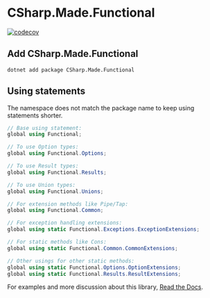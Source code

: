# CSharp.Made.Functional
[![codecov](https://codecov.io/gh/th3oth3rjak3/CSharp.Made.Functional/graph/badge.svg?token=5UF3R55ET6)](https://codecov.io/gh/th3oth3rjak3/CSharp.Made.Functional)

## Add CSharp.Made.Functional

```title="Command Line"
dotnet add package CSharp.Made.Functional
```

## Using statements

The namespace does not match the package name to keep using statements shorter.

```cs title="Usings.cs"
// Base using statement:
global using Functional;

// To use Option types:
global using Functional.Options;

// To use Result types:
global using Functional.Results;

// To use Union types:
global using Functional.Unions;

// For extension methods like Pipe/Tap:
global using Functional.Common;

// For exception handling extensions:
global using static Functional.Exceptions.ExceptionExtensions;

// For static methods like Cons:
global using static Functional.Common.CommonExtensions;

// Other usings for other static methods:
global using static Functional.Options.OptionExtensions;
global using static Functional.Results.ResultExtensions;
```

For examples and more discussion about this library, <a href="https://th3oth3rjak3.github.io/CSharp.Made.Functional" target="_blank" rel="noopener">Read the Docs</a>.
